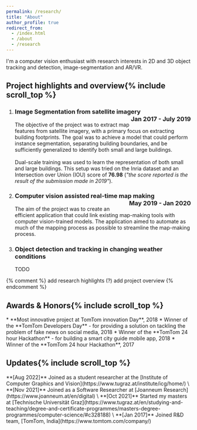 ```yaml
---
permalink: /research/
title: "About"
author_profile: true
redirect_from: 
  - /index.html
  - /about
  - /research
---
```


[comment]: <> (![LRS]&#40;/images/lrs.webp&#41;{: style="float: right; padding-top: 0.5em; max-width: 40%;"})

I'm a computer vision enthusiast with research interests in
2D and 3D object tracking and detection, image-segmentation and AR/VR. 


<h2>Project highlights and overview{% include scroll_top %}</h2>

1. <h3 style="text-align:left;">
    Image Segmentation from satellite imagery
    <span style="float:right;">
        Jan 2017 - July 2019
    </span> </h3>
   
    The objective of the project was to extract map features from satellite imagery, with a primary focus on extracting building footprints. The goal was to achieve a model that could perform instance segmentation, separating building boundaries, and be sufficiently generalized to identify both small and large buildings.<br>\
    Dual-scale training was used to learn the representation of both small and large buildings. This setup was tried on the Inria dataset and an Intersection over Union (IOU) score of **76.98** (*"the score reported is the result of the submission made in 2019"*).
   
2. <h3 style="text-align:left;">
    Computer vision assisted real-time map making
    <span style="float:right;">
        May 2019 - Jan 2020
    </span> </h3>
    
    The aim of the project was to create an efficient application that could link existing map-making tools with computer vision-trained models. The application aimed to automate as much of the mapping process as possible to streamline the map-making process.

3. <h3>Object detection and tracking in changing weather conditions</h3>
    TODO

{% comment %}
add research highlights (?)
add project overview
{% endcomment %}


<h2>Awards & Honors{% include scroll_top %}</h2>
* **Most innovative project at TomTom innovation Day**, 2018
* Winner of the **TomTom Developers Day** - for providing a solution on tackling the problem of fake news on social media, 2018
* Winner of the **TomTom 24 hour Hackathon** - for building a smart city guide mobile app, 2018
* Winner of the **TomTom 24 hour Hackathon**, 2017

<h2>Updates{% include scroll_top %}</h2>
**[Aug 2022]** Joined as a student researcher at the [Institute of Computer Graphics and Vision](https://www.tugraz.at/institute/icg/home/) \
**[Nov 2021]** Joined as a Software Researcher at [Joanneum Research](https://www.joanneum.at/en/digital) \
**[Oct 2021]** Started my masters at [Technische Universität Graz](https://www.tugraz.at/en/studying-and-teaching/degree-and-certificate-programmes/masters-degree-programmes/computer-science/#c328188) \
**[Jan 2017]** Joined R&D team, [TomTom, India](https://www.tomtom.com/company/) 
